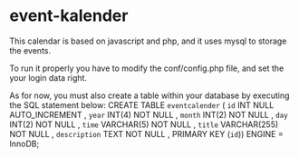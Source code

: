 # event-kalender

This calendar is based on javascript and php, and it uses mysql to storage the events.

To run it properly you have to modify the conf/config.php file, and set the
your login data right.

As for now, you must also create a table within your database by executing the 
SQL statement below:
CREATE TABLE `eventcalender` (
  `id` INT NULL AUTO_INCREMENT ,
  `year` INT(4) NOT NULL ,
  `month` INT(2) NOT NULL ,
  `day` INT(2) NOT NULL ,
  `time` VARCHAR(5) NOT NULL ,
  `title` VARCHAR(255) NOT NULL ,
  `description` TEXT NOT NULL ,
  PRIMARY KEY (`id`)) ENGINE = InnoDB;
